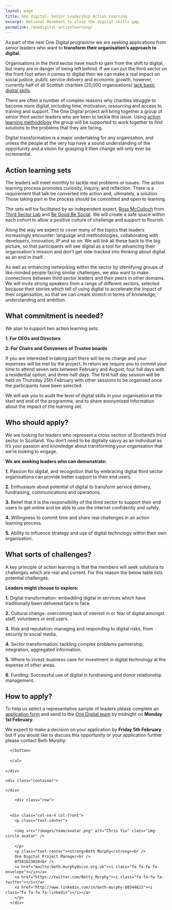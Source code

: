 ```yaml
---
layout: page
title: One digital- Senior Leadership Action Learning 
excerpt: National Movement to close the digital skills gap
permalink: /onedigital-actionlearning/
---
```


As part of the new One Digital programme we are seeking applications from senior leaders who want to <strong>transform their organisation’s approach to digital.</strong>  

Organisations in the third sector have much to gain from the shift to digital, but many are in danger of being left behind. If we can put the third sector on the front foot when it comes to digital then we can make a real impact on social justice, public service delivery and economic growth, however, currently half of all Scottish charities (20,000 organisations) [lack basic digital skills](/images/infographic-2015-white.png).

There are often a number of complex reasons why charities struggle to become more digital, including time, motivation, resourcing and access to training and support. The One Digital project will bring together a group of senior third sector leaders who are keen to tackle this issue. Using [action learning methodology](https://en.wikipedia.org/wiki/Action_learning) the group will be supported to work together to find solutions to the problems that they are facing.

Digital transformation is a major undertaking for any organisation, and unless the people at the very top have a sound understanding of the opportunity and a vision for grasping it then change will only ever be incremental. 

## Action learning sets

The leaders will meet monthly to tackle real problems or issues. The action learning process promotes curiosity, inquiry, and reflection. There is a requirement that talk be converted into action and, ultimately, a solution. Those taking part in the process should be committed and open to learning. 

The sets will be facilitated by an independent expert, [Ross McCulloch](https://twitter.com/ThirdSectorLab) from [Third Sector Lab](http://thirdsectorlab.co.uk/) and [Be Good Be Social](http://begoodbesocial.org.uk/).  We will create a safe space within each cohort to allow a positive culture of challenge and support to flourish. 

Along the way we expect to cover many of the topics that leaders increasingly encounter: language and methodologies, collaborating with developers, innovation, IP and so on. We will link all these back to the big picture, so that participants will see digital as a tool for advancing their organisation's mission and don't get side-tracked into thinking about digital as an end in itself.  

As well as enhancing networking within the sector by identifying groups of like-minded people facing similar challenges, we also want to make connections between third sector leaders and their peers in other domains. We will invite strong speakers from a range of different sectors, selected because their stories which tell of using digital to accelerate the impact of their organisation, so that we can create stretch in terms of knowledge, understanding and ambition.  

## What commitment is needed? 

We plan to support two action learning sets:

<strong> 1. For CEOs and Directors</strong>

<strong> 2. For Chairs and Conveners of Trustee boards</strong>

If you are interested in taking part there will be no charge and your expenses will be met by the project. In return we require you to commit your time to attend seven sets between February and August, four full days with a residential option, and three half days. The first half day session will be held on Thursday 25th February with other sessions to be organised once the participants have been selected.   

We will ask you to audit the level of digital skills in your organisation at the start and end of the programme, and to share anonymised information about the impact of the learning set. 

## Who should apply? 

We are looking for leaders who represent a cross section of Scotland’s third sector in Scotland. You don’t need to be digitally savvy as an individual as it’s your passion and knowledge about transforming your organisation that we’re looking to engage. 

<div class="panel panel-default">

  <div class="panel-heading"><strong>We are seeking leaders who can demonstrate:</strong></div>

  <div class="list-group">
    <span class="list-group-item">
      <p class="list-group-item-text"><strong>1.</strong> Passion for digital, and recognition that by embracing digital third sector organisations can provide better support to their end users.</p>
    </span>
    <span class="list-group-item">
      <p class="list-group-item-text"><strong>2.</strong> Enthusiasm about potential of digital to transform service delivery, fundraising, communications and operations.</p>
    </span>
    <span class="list-group-item">
      <p class="list-group-item-text"><strong>3.</strong> Belief that it is the responsibility of the third sector to support their end users to get online and be able to use the internet confidently and safely.</p>
    </span>
    <span class="list-group-item">
      <p class="list-group-item-text"><strong>4.</strong> Willingness to commit time and share real challenges in an action learning process.</p>
    </span>
    <span class="list-group-item">
      <p class="list-group-item-text"><strong>5.</strong> Ability to influence strategy and use of digital technology within their own organisation.</p>
    </span>
  </div>

</div>

## What sorts of challenges? 

A key principle of action learning is that the members will seek solutions to challenges which are real and current. For this reason the below table lists potential challenges.

<div class="panel panel-default">

  <div class="panel-heading"><strong>Leaders might choose to explore:</strong></div>

  <div class="list-group">
    <span class="list-group-item">
      <p class="list-group-item-text"><strong>1.</strong> Digital transformation: embedding digital in services which have traditionally been delivered face to face.</p>
    </span>
    <span class="list-group-item">
      <p class="list-group-item-text"><strong>2.</strong> Cultural change: overcoming lack of interest in or fear of digital amongst staff, volunteers or end users.</p>
    </span>
    <span class="list-group-item">
      <p class="list-group-item-text"><strong>3.</strong> Risk and reputation: managing and responding to digital risks, from security to social media.</p>
    </span>
    <span class="list-group-item">
      <p class="list-group-item-text"><strong>4.</strong> Sector transformation: tackling complex problems partnership, integration, aggregated information.</p>
    </span>
    <span class="list-group-item">
      <p class="list-group-item-text"><strong>5.</strong> Where to invest: business case for investment in digital technology at the expense of other areas.</p>
    </span>
    <span class="list-group-item">
      <p class="list-group-item-text"><strong>6.</strong> Funding: Successful use of digital in fundraising and donor relationship management.</p>
    </span>
  </div>

</div>

## How to apply? 

To help us select a representative sample of leaders please complete an [application form](/files/als.docx) and send to the [One Digital team](mailto:onedigital@scvo.org.uk) by midnight on <strong>Monday 1st February</strong>. 

We expect to make a decision on your application by <strong>Friday 5th February</strong> but if you would like to discuss this opportunity or your application further please contact Beth Murphy:

<html>

  <head>
  
  <meta charset="utf-8" />
  <meta http-equiv="X-UA-Compatible" content="IE=edge" />
  <meta name="viewport" content="width=device-width, initial-scale=1" />
  
  <title>SCVO | Digital Participation &raquo; Meet the team</title>
  <meta name="description" content="Who's who in the digital participation team at SCVO.">
  
  <!-- Twitter Card data -->
<meta name="twitter:card" content="summary" />
<meta name="twitter:site" content="@digiscot" />
<meta name="twitter:creator" content="@digiscot" />

<!-- Open Graph data -->    
<meta property="og:title" content="SCVO | Digital Participation &raquo; Meet the team" />
<meta property="og:description" content="Who's who in the digital participation team at SCVO." />        
<meta property="og:url" content="http://digital.scvo.org.uk/about/team/" />    
<meta property="og:image" content="http://digital.scvo.org.uk/images/image.jpg" /> 
<meta property="og:site_name" content="SCVO | Digital Participation" />       
<meta property="og:type" content="website" /> 
<meta property="fb:admins" content="509241123" />

   
  <link rel="icon" href="http://digital.scvo.org.uk/images/favicon.ico" />
  <link rel="image_src" href="http://digital.scvo.org.uk/images/image.jpg" />
  <link rel="apple-touch-icon" href="http://digital.scvo.org.uk/images/image.jpg" />

  <!--[if lt IE 9]>
    <script src="https://oss.maxcdn.com/libs/html5shiv/3.7.0/html5shiv.js"></script>
    <script src="https://oss.maxcdn.com/libs/respond.js/1.4.2/respond.min.js"></script>
  <![endif]-->

  <link rel="stylesheet" href="//netdna.bootstrapcdn.com/bootstrap/3.3.0/css/bootstrap.min.css" />
  <link rel="stylesheet" href="//maxcdn.bootstrapcdn.com/font-awesome/4.2.0/css/font-awesome.min.css" />
  <link rel="stylesheet" href="/css/main.css" />

  <script src="//ajax.googleapis.com/ajax/libs/jquery/1.11.0/jquery.min.js"></script>
  <script src="//netdna.bootstrapcdn.com/bootstrap/3.3.0/js/bootstrap.min.js"></script>
  <script src="/js/main.js"></script>
  
  <script type="text/javascript" src="//www.browsealoud.com/plus/scripts/ba.js"></script>
  
  <link rel="canonical" href="http://digital.scvo.org.uk/about/team/">

  <link rel="alternate" type="application/rss+xml" title="SCVO | Digital Participation" href="/feed.xml" />
  
  <script>
  (function(i,s,o,g,r,a,m){i['GoogleAnalyticsObject']=r;i[r]=i[r]||function(){
  (i[r].q=i[r].q||[]).push(arguments)},i[r].l=1*new Date();a=s.createElement(o),
  m=s.getElementsByTagName(o)[0];a.async=1;a.src=g;m.parentNode.insertBefore(a,m)
  })(window,document,'script','//www.google-analytics.com/analytics.js','ga');
  ga('create', 'UA-3467930-7', 'auto');
  ga('send', 'pageview');
</script>

</head>

  <body>

    
      </button>
      
      </ul>        

    </div>
    
  </div>
</div>

    
    <div class="container">

  <div class="row">
    <div class="col-md-12">
    

      
      
      

      

      
    </div>
  </div>
  
    
    
      
      
        <div class="row">
      
      
      <div class="col-sm-4 col-front">
        <p class="text-center">
        
        <img src="/images/team/avatar.png" alt="Chris Yiu" class="img-circle avatar" />
        
        </p>
        <p class="text-center"><strong>Beth Murphy</strong><br />
        One Digital Project Manager<br />
        07581623028<br />
        <a href="mailto:beth.murphy@scvo.org.uk"><i class="fa fa-fw fa-envelope"></i></a>
        <a href="https://twitter.com/Betty_Murphy"><i class="fa fa-fw fa-twitter"></i></a> 
        <a href="http://www.linkedin.com/in/beth-murphy-88544623"><i class="fa fa-fw fa-linkedin"></i></a>
        </p>
      </div>


